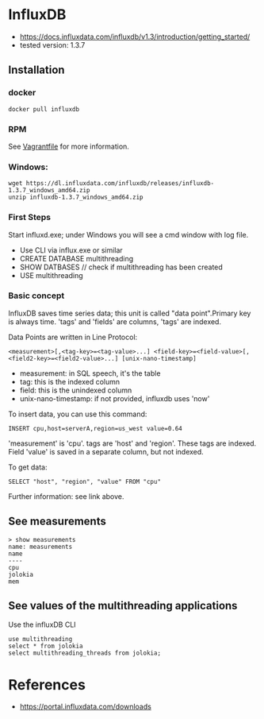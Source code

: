 # InfluxDB
* https://docs.influxdata.com/influxdb/v1.3/introduction/getting_started/
* tested version: 1.3.7

## Installation

### docker

    docker pull influxdb

### RPM

See [Vagrantfile](../Vagrantfile) for more information.

### Windows:

    wget https://dl.influxdata.com/influxdb/releases/influxdb-1.3.7_windows_amd64.zip
    unzip influxdb-1.3.7_windows_amd64.zip

### First Steps
Start influxd.exe; under Windows you will see a cmd window with log file.

* Use CLI via influx.exe or similar
* CREATE DATABASE multithreading
* SHOW DATBASES // check if multithreading has been created
* USE multithreading

### Basic concept
InfluxDB saves time series data; this unit is called "data point".Primary key
is always time. 'tags' and 'fields' are columns, 'tags' are indexed.

Data Points are written in Line Protocol:

    <measurement>[,<tag-key>=<tag-value>...] <field-key>=<field-value>[,<field2-key>=<field2-value>...] [unix-nano-timestamp]

* measurement: in SQL speech, it's the table
* tag: this is the indexed column
* field: this is the unindexed column
* unix-nano-timestamp: if not provided, influxdb uses 'now'


To insert data, you can use this command:

    INSERT cpu,host=serverA,region=us_west value=0.64

'measurement' is 'cpu'. tags are 'host' and 'region'. These tags are indexed.
Field 'value' is saved in a separate column, but not indexed.

To get data:

    SELECT "host", "region", "value" FROM "cpu"

Further information: see link above.

## See measurements

    > show measurements
    name: measurements
    name
    ----
    cpu
    jolokia
    mem

## See values of the multithreading applications

Use the influxDB CLI

    use multithreading
    select * from jolokia
    select multithreading_threads from jolokia;

# References
* https://portal.influxdata.com/downloads